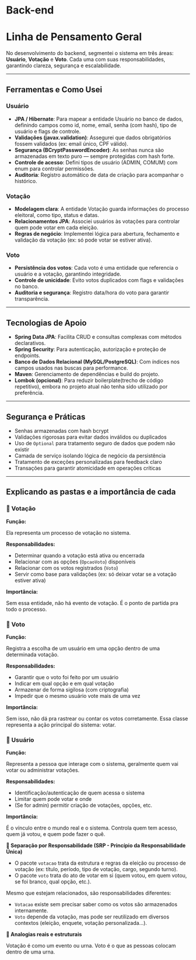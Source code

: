 # Back-end

#  Linha de Pensamento Geral

No desenvolvimento do backend, segmentei o sistema em três áreas: **Usuário**, **Votação** e **Voto**. Cada uma com suas responsabilidades, garantindo clareza, segurança e escalabilidade.

---

##  Ferramentas e Como Usei

###  Usuário

- **JPA / Hibernate**: Para mapear a entidade Usuário no banco de dados, definindo campos como id, nome, email, senha (com hash), tipo de usuário e flags de controle.
- **Validações (javax.validation)**: Assegurei que dados obrigatórios fossem validados (ex: email único, CPF válido).
- **Segurança (BCryptPasswordEncoder)**: As senhas nunca são armazenadas em texto puro — sempre protegidas com hash forte.
- **Controle de acesso**: Defini tipos de usuário (ADMIN, COMUM) com enum para controlar permissões.
- **Auditoria**: Registro automático de data de criação para acompanhar o histórico.

###  Votação

- **Modelagem clara**: A entidade Votação guarda informações do processo eleitoral, como tipo, status e datas.
- **Relacionamentos JPA**: Associei usuários às votações para controlar quem pode votar em cada eleição.
- **Regras de negócio**: Implementei lógica para abertura, fechamento e validação da votação (ex: só pode votar se estiver ativa).

###  Voto

- **Persistência dos votos**: Cada voto é uma entidade que referencia o usuário e a votação, garantindo integridade.
- **Controle de unicidade**: Evito votos duplicados com flags e validações no banco.
- **Auditoria e segurança**: Registro data/hora do voto para garantir transparência.

---

##  Tecnologias de Apoio

- **Spring Data JPA**: Facilita CRUD e consultas complexas com métodos declarativos.
- **Spring Security**: Para autenticação, autorização e proteção de endpoints.
- **Banco de Dados Relacional (MySQL/PostgreSQL)**: Com índices nos campos usados nas buscas para performance.
- **Maven**: Gerenciamento de dependências e build do projeto.
- **Lombok (opcional)**: Para reduzir boilerplate(trecho de código repetitivo), embora no projeto atual não tenha sido utilizado por preferência.

---

##  Segurança e Práticas

- Senhas armazenadas com hash bcrypt
- Validações rigorosas para evitar dados inválidos ou duplicados
- Uso de `Optional` para tratamento seguro de dados que podem não existir
- Camada de serviço isolando lógica de negócio da persistência
- Tratamento de exceções personalizadas para feedback claro
- Transações para garantir atomicidade em operações críticas

---

##  Explicando as pastas e a importância de cada

### 🔹 Votação

**Função:**

Ela representa um processo de votação no sistema.

**Responsabilidades:**

- Determinar quando a votação está ativa ou encerrada
- Relacionar com as opções (`OpcaoVoto`) disponíveis
- Relacionar com os votos registrados (`Voto`)
- Servir como base para validações (ex: só deixar votar se a votação estiver ativa)

**Importância:**

Sem essa entidade, não há evento de votação. É o ponto de partida pra todo o processo.

### 🔹 Voto

**Função:**

Registra a escolha de um usuário em uma opção dentro de uma determinada votação.

**Responsabilidades:**

- Garantir que o voto foi feito por um usuário
- Indicar em qual opção e em qual votação
- Armazenar de forma sigilosa (com criptografia)
- Impedir que o mesmo usuário vote mais de uma vez

**Importância:**

Sem isso, não dá pra rastrear ou contar os votos corretamente. Essa classe representa a ação principal do sistema: votar.

### 🔹 Usuário

**Função:**

Representa a pessoa que interage com o sistema, geralmente quem vai votar ou administrar votações.

**Responsabilidades:**

- Identificação/autenticação de quem acessa o sistema
- Limitar quem pode votar e onde
- (Se for admin) permitir criação de votações, opções, etc.

**Importância:**

É o vínculo entre o mundo real e o sistema. Controla quem tem acesso, quem já votou, e quem pode fazer o quê.

**🔹 Separação por Responsabilidade (SRP - Princípio da Responsabilidade Única)**
- O pacote `votacao` trata da estrutura e regras da eleição ou processo de votação (ex: título, período, tipo de votação, cargo, segundo turno).
- O pacote `voto` trata do ato de votar em si (quem votou, em quem votou, se foi branco, qual opção, etc.).

Mesmo que estejam relacionados, são responsabilidades diferentes:
- `Votacao` existe sem precisar saber como os votos são armazenados internamente.
- `Voto` depende da votação, mas pode ser reutilizado em diversos contextos (eleição, enquete, votação personalizada...).

**🔹 Analogias reais e estruturais**

Votação é como um evento ou urna.
Voto é o que as pessoas colocam dentro de uma urna.